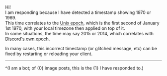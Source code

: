 Hi!  
I am responding because I have detected a timestamp showing 1970 or 1969.  
This time correlates to the [Unix epoch](https://en.wikipedia.org/wiki/Unix_time), which is the first second of January 1st 1970, with your local timezone then applied on top of it.   
In some situations, the time may say 2015 or 2014, which correlates with [Discord's own epoch](https://discord.com/developers/docs/reference#snowflakes-snowflake-id-format-structure-left-to-right).

In many cases, this incorrect timestamp (or glitched message, etc) can be fixed by restarting or reloading your client.

- - -

^(I am a bot; of {0} image posts, this is the {1} I have responded to.)